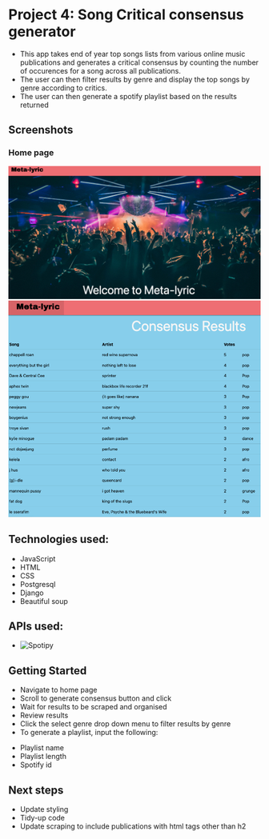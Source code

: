 # Project 4: Song Critical consensus generator


* This app takes end of year top songs lists from various online music publications and generates a critical consensus by counting the number of occurences for a song across all publications.
* The user can then filter results by genre and display the top songs by genre according to critics.
* The user can then generate a spotify playlist based on the results returned 


## Screenshots
### Home page
![home page](Readme_imgs/Home_page.png) 
![results page](Readme_imgs/Results.png) 

## Technologies used: 
* JavaScript
* HTML 
* CSS
* Postgresql
* Django
* Beautiful soup
 

## APIs used:
* ![Spotipy](https://developer.spotify.com/)


## Getting Started
* Navigate to home page
* Scroll to generate consensus button and click
* Wait for results to be scraped and organised
* Review results
* Click the select genre drop down menu to filter results by genre 
* To generate a playlist, input the following:
-   Playlist name
-   Playlist length
-   Spotify id

## Next steps
* Update styling 
* Tidy-up code
* Update scraping to include publications with html tags other than h2



